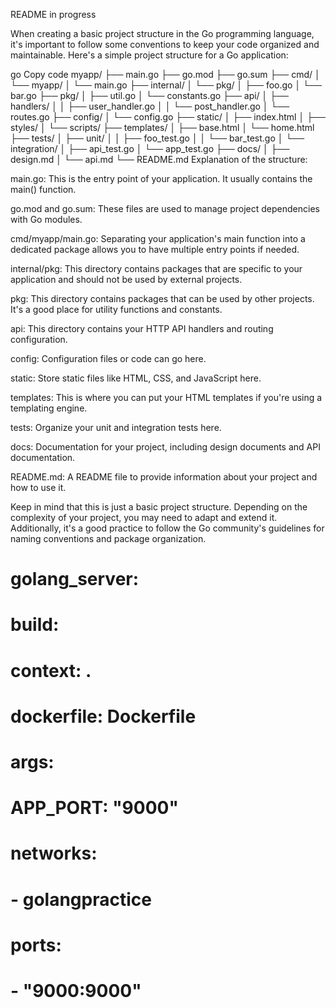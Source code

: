 README in progress

When creating a basic project structure in the Go programming language, it's important to follow some conventions to keep your code organized and maintainable. Here's a simple project structure for a Go application:

go
Copy code
myapp/
    ├── main.go
    ├── go.mod
    ├── go.sum
    ├── cmd/
    │   └── myapp/
    │       └── main.go
    ├── internal/
    │   └── pkg/
    │       ├── foo.go
    │       └── bar.go
    ├── pkg/
    │   ├── util.go
    │   └── constants.go
    ├── api/
    │   ├── handlers/
    │   │   ├── user_handler.go
    │   │   └── post_handler.go
    │   └── routes.go
    ├── config/
    │   └── config.go
    ├── static/
    │   ├── index.html
    │   ├── styles/
    │   └── scripts/
    ├── templates/
    │   ├── base.html
    │   └── home.html
    ├── tests/
    │   ├── unit/
    │   │   ├── foo_test.go
    │   │   └── bar_test.go
    │   └── integration/
    │       ├── api_test.go
    │       └── app_test.go
    ├── docs/
    │   ├── design.md
    │   └── api.md
    └── README.md
Explanation of the structure:

main.go: This is the entry point of your application. It usually contains the main() function.

go.mod and go.sum: These files are used to manage project dependencies with Go modules.

cmd/myapp/main.go: Separating your application's main function into a dedicated package allows you to have multiple entry points if needed.

internal/pkg: This directory contains packages that are specific to your application and should not be used by external projects.

pkg: This directory contains packages that can be used by other projects. It's a good place for utility functions and constants.

api: This directory contains your HTTP API handlers and routing configuration.

config: Configuration files or code can go here.

static: Store static files like HTML, CSS, and JavaScript here.

templates: This is where you can put your HTML templates if you're using a templating engine.

tests: Organize your unit and integration tests here.

docs: Documentation for your project, including design documents and API documentation.

README.md: A README file to provide information about your project and how to use it.

Keep in mind that this is just a basic project structure. Depending on the complexity of your project, you may need to adapt and extend it. Additionally, it's a good practice to follow the Go community's guidelines for naming conventions and package organization.


  # golang_server:
  #   build:
  #     context: .
  #     dockerfile: Dockerfile
  #     args:
  #       APP_PORT: "9000"
  #   networks:
  #     - golangpractice
  #   ports:
  #     - "9000:9000"
